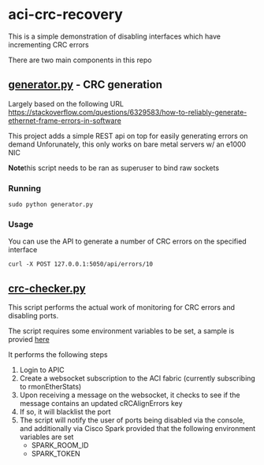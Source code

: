 # aci-crc-recovery

This is a simple demonstration of disabling interfaces which have incrementing CRC errors

There are two main components in this repo

## [generator.py](./generator.py) - CRC generation

Largely based on the following URL
https://stackoverflow.com/questions/6329583/how-to-reliably-generate-ethernet-frame-errors-in-software

This project adds a simple REST api on top for easily generating errors on demand
Unforunately, this only works on bare metal servers w/ an e1000 NIC

**Note**this script needs to be ran as superuser to bind raw sockets

### Running

```
sudo python generator.py
```

### Usage

You can use the API to generate a number of CRC errors on the specified interface

```
curl -X POST 127.0.0.1:5050/api/errors/10

```

## [crc-checker.py](./crc-checker.py)

This script performs the actual work of monitoring for CRC errors and disabling ports.

The script requires some environment variables to be set, a sample is provied [here](./.env.sample)


It performs the following steps

1. Login to APIC
2. Create a websocket subscription to the ACI fabric (currently subscribing to rmonEtherStats)
3. Upon receiving a message on the websocket, it checks to see if the message contains an updated cRCAlignErrors key
4. If so, it will blacklist the port
5. The script will notify the user of ports being disabled via the console, and additionally via Cisco Spark
   provided that the following environment variables are set
   - SPARK_ROOM_ID
   - SPARK_TOKEN

